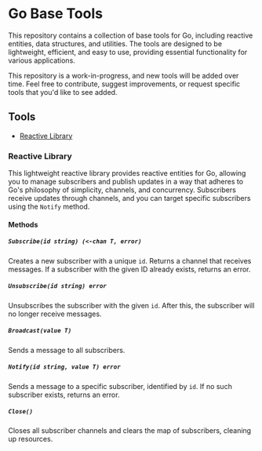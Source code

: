 # Go Base Tools

This repository contains a collection of base tools for Go, including reactive entities, data structures, and utilities. The tools are designed to be lightweight, efficient, and easy to use, providing essential functionality for various applications.

This repository is a work-in-progress, and new tools will be added over time. Feel free to contribute, suggest improvements, or request specific tools that you'd like to see added.

## Tools

- [Reactive Library](#reactive-library)

### Reactive Library

This lightweight reactive library provides reactive entities for Go, allowing you to manage subscribers and publish updates in a way that adheres to Go's philosophy of simplicity, channels, and concurrency. Subscribers receive updates through channels, and you can target specific subscribers using the `Notify` method.

#### Methods

##### `Subscribe(id string) (<-chan T, error)`

Creates a new subscriber with a unique `id`. Returns a channel that receives messages. If a subscriber with the given ID already exists, returns an error.

##### `Unsubscribe(id string) error`

Unsubscribes the subscriber with the given `id`. After this, the subscriber will no longer receive messages.

##### `Broadcast(value T)`

Sends a message to all subscribers.

##### `Notify(id string, value T) error`

Sends a message to a specific subscriber, identified by `id`. If no such subscriber exists, returns an error.

##### `Close()`

Closes all subscriber channels and clears the map of subscribers, cleaning up resources.
